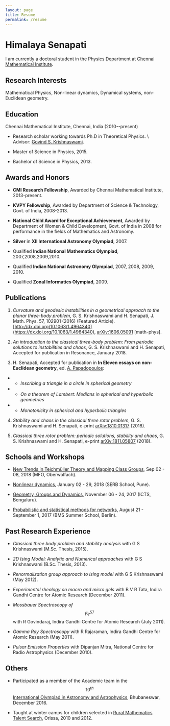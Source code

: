 ```yaml
---
layout: page
title: Resume
permalink: /resume
---
```

# Himalaya Senapati
I am currently a doctoral student in the Physics Department at [Chennai Mathematical Institute][cmi].

## Research Interests

Mathematical Physics, Non-linear dynamics, Dynamical systems, non-Euclidean geometry.

## Education

Chennai Mathematical Institute, Chennai, India (2010--present)

*  Research scholar working towards Ph.D in Theoretical Physics. \\
   Advisor: [Govind S. Krishnaswami][govind].

* Master of Science in Physics, 2015.

* Bachelor of Science in Physics, 2013.

## Awards and Honors

* **CMI Research Fellowship**, Awarded by Chennai Mathematical Institute, 2013-present.

* **KVPY Fellowship**, Awarded by Department of Science \& Technology, Govt. of India, 2008-2013.

* **National Child Award for Exceptional Achievement**, Awarded by Department of Women \& Child Development, Govt. of India in 2008 for performance in the fields of Mathematics and Astronomy.

* **Silver** in **XII International Astronomy Olympiad**, 2007.

* Qualified **Indian National Mathematics Olympiad**, 2007,2008,2009,2010.

* Qualified **Indian National Astronomy Olympiad**, 2007, 2008, 2009, 2010.

* Qualified **Zonal Informatics Olympiad**, 2009.

## Publications

1. *Curvature and geodesic instabilities in a geometrical approach to the planar three-body problem*, G. S. Krishnaswami and H. Senapati, J. Math. Phys. 57, 102901 (2016) (Featured Article). [http://dx.doi.org/10.1063/1.4964340](https://dx.doi.org/10.1063/1.4964340), [arXiv:1606.05091](https://arxiv.org/abs/1606.05091) [math-phys].

2. *An introduction to the classical three-body problem: From periodic solutions to instabilities and chaos*, G. S. Krishnaswami and H. Senapati, Accepted for publication in Resonance, January 2018.

3. H. Senapati, Accepted for publication in **In Eleven essays on non-Euclidean geometry**, ed. [A. Papadopoulos](http://irma.math.unistra.fr/~papadop/):
  * - *Inscribing a triangle in a circle in spherical geometry*
  * - *On a theorem of Lambert: Medians in spherical and hyperbolic geometries*
  * - *Monotonicity in spherical and hyperbolic triangles* 

4. *Stability and chaos in the classical three rotor problem*, G. S. Krishnaswami and H. Senapati, e-print [arXiv:1810.01317](https://arxiv.org/abs/1810.01317) (2018).

5. *Classical three rotor problem: periodic solutions, stability and chaos*, G. S. Krishnaswami and H. Senapati, e-print [arXiv:1811.05807](https://arxiv.org/abs/1811.05807) (2018).

## Schools and Workshops

* [New Trends in Teichmüller Theory and Mapping Class Groups](https://www.mfo.de/occasion/1836/www_view), Sep 02 - 08, 2018 (MFO, Oberwolfach).

* [Nonlinear dynamics](http://eclm.unipune.ac.in/Series.aspx?sid=37), January 02 - 29, 2018 (SERB School, Pune).

* [Geometry, Groups and Dynamics](https://www.icts.res.in/program/ggd2017), November 06 - 24, 2017 (ICTS, Bengaluru).

* [Probabilistic and statistical methods for networks](https://www.math-berlin.de/academics/summer-schools/2017/randgraph), August 21 - September 1, 2017 (BMS Summer School, Berlin).

## Past Research Experience

*   *Classical three body problem and stability analysis* with G S Krishnaswami (M.Sc. Thesis, 2015).

*   *2D Ising Model: Analytic and Numerical approaches* with G S Krishnaswami (B.Sc. Thesis, 2013).

*   *Renormalization group approach to Ising model* with G S Krishnaswami (May 2012).

*   *Experimental rheology on macro and micro gels* with B V R Tata, Indira Gandhi Centre for Atomic Research  (December 2011).

*   *Mossbauer Spectroscopy of* $$Fe^{57}$$ with R Govindaraj, Indira Gandhi Centre for Atomic Research (July 2011).

*   *Gamma Ray Spectroscopy*  with R Rajaraman, Indira Gandhi Centre for Atomic Research (May 2011).

*  *Pulsar Emission Properties*  with Dipanjan Mitra, National Centre for Radio Astrophysics (December 2010).

## Others

* Participated as a member of the Academic team in the $$10^{th}$$ [International Olympiad in Astronomy and Astrophysics](http://www.ioaa2016.in), Bhubaneswar, December 2016.

* Taught at winter camps for children selected in [Rural  Mathematics Talent Search](https://www.iomaorissa.ac.in/rmts.php), Orissa, 2010 and 2012.

[cmi]: https://www.cmi.ac.in
[govind]: https://www.cmi.ac.in/~govind

<script type="text/javascript" async
  src="https://cdnjs.cloudflare.com/ajax/libs/mathjax/2.7.2/MathJax.js?config=TeX-MML-AM_CHTML">
</script>


